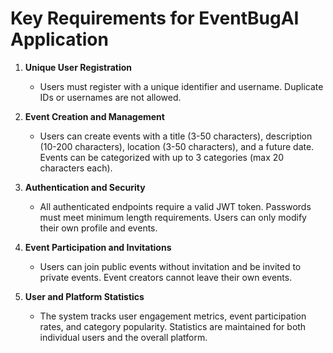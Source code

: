 # Key Requirements for EventBugAI Application

1. **Unique User Registration**
   - Users must register with a unique identifier and username. Duplicate IDs or usernames are not allowed.

2. **Event Creation and Management**
   - Users can create events with a title (3-50 characters), description (10-200 characters), location (3-50 characters), and a future date. Events can be categorized with up to 3 categories (max 20 characters each).

3. **Authentication and Security**
   - All authenticated endpoints require a valid JWT token. Passwords must meet minimum length requirements. Users can only modify their own profile and events.

4. **Event Participation and Invitations**
   - Users can join public events without invitation and be invited to private events. Event creators cannot leave their own events.

5. **User and Platform Statistics**
   - The system tracks user engagement metrics, event participation rates, and category popularity. Statistics are maintained for both individual users and the overall platform.
